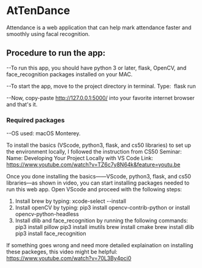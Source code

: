
# AtTenDance
Attendance is a web application that can help mark attendance faster and smoothly using facal recognition.

## Procedure to run the app:
--To run this app, you should have python 3 or later, flask, OpenCV, and face_recognition packages installed on your MAC. 

--To start the app, move to the project directory in terminal. 
Type: 
flask run

--Now, copy-paste http://127.0.0.1:5000/ into your favorite internet browser and that's it.

### Required packages

--OS used: macOS Monterey.

To install the basics (VScode, python3, flask, and cs50 libraries) to set up the environment locally, I followed the instruction from CS50 Seminar:
Name: Developing Your Project Locally with VS Code
Link: https://www.youtube.com/watch?v=TZ6c7y8N64k&feature=youtu.be

Once you done installing the basics——VScode, python3, flask, and cs50 libraries––as shown in video, you can start installing packages needed to run this web app. Open VScode and proceed with the following steps: 

1. Install brew by typing: xcode-select --install
2. Install openCV by typing:  pip3 install opencv-contrib-python or install opencv-python-headless
3. Install dlib and face_recognition by running the following commands:
        pip3 install pillow
        pip3 install imutils
        brew install cmake
        brew install dlib
        pip3 install face_recognition

If something goes wrong and need more detailed explaination on installing these packeges, this video might be helpful: https://www.youtube.com/watch?v=70L3By4pci0